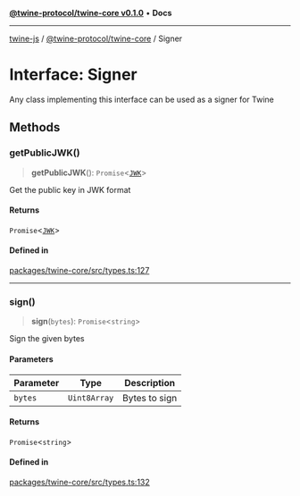 [**@twine-protocol/twine-core v0.1.0**](../index.md) • **Docs**

***

[twine-js](../../../index.md) / [@twine-protocol/twine-core](../index.md) / Signer

# Interface: Signer

Any class implementing this interface can be used as a signer for Twine

## Methods

### getPublicJWK()

> **getPublicJWK**(): `Promise`\<[`JWK`](JWK.md)\>

Get the public key in JWK format

#### Returns

`Promise`\<[`JWK`](JWK.md)\>

#### Defined in

[packages/twine-core/src/types.ts:127](https://github.com/twine-protocol/twine-js/blob/3800995f9c83f4f5711bcf3062ea754a1e4448ce/packages/twine-core/src/types.ts#L127)

***

### sign()

> **sign**(`bytes`): `Promise`\<`string`\>

Sign the given bytes

#### Parameters

| Parameter | Type | Description |
| ------ | ------ | ------ |
| `bytes` | `Uint8Array` | Bytes to sign |

#### Returns

`Promise`\<`string`\>

#### Defined in

[packages/twine-core/src/types.ts:132](https://github.com/twine-protocol/twine-js/blob/3800995f9c83f4f5711bcf3062ea754a1e4448ce/packages/twine-core/src/types.ts#L132)
